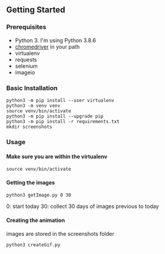 ## Getting Started
### Prerequisites
- Python 3. I'm using Python 3.8.6
- [chromedriver](https://chromedriver.chromium.org/downloads) in your path
- virtualenv
- requests
- selenium
- imageio

### Basic Installation

```shell
python3 -m pip install --user virtualenv
python3 -m venv venv
source venv/bin/activate
python3 -m pip install --upgrade pip
python3 -m pip install -r requirements.txt
mkdir screenshots
```

### Usage

#### Make sure you are within the virtualenv

```shell
source venv/bin/activate
```

#### Getting the images
```shell
python3 getImage.py 0 30
```
0: start today
30: collect 30 days of images previous to today

#### Creating the animation

images are stored in the screenshots folder

```shell
python3 createGif.py
```
